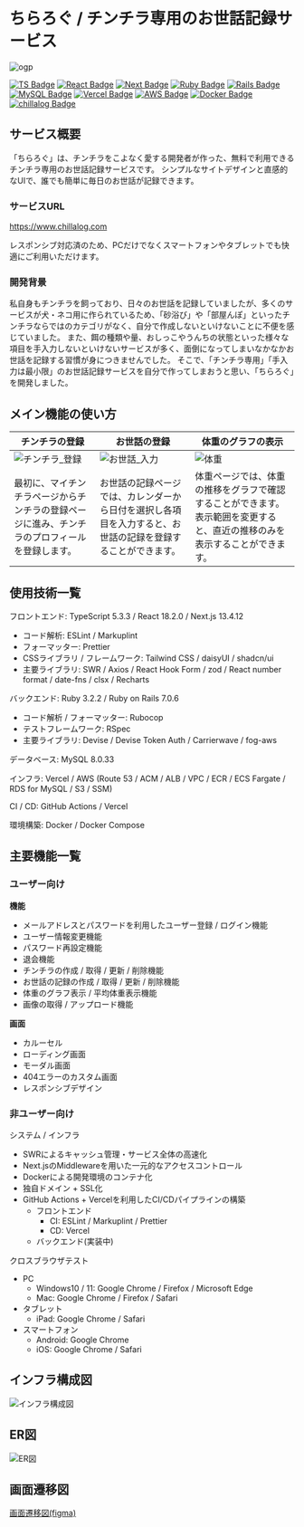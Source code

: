 # ちらろぐ / チンチラ専用のお世話記録サービス
![ogp](https://github.com/ponchoay/chinchilla-web-app/assets/129176088/3a4a024c-9503-4a4e-80f0-109cd068ea71)

[![TS Badge](https://img.shields.io/badge/TypeScript-v5.3.3-%233178C6?logo=TypeScript)](https://www.typescriptlang.org/docs/handbook/release-notes/typescript-5-3.html)
[![React Badge](https://img.shields.io/badge/React-v18.2.0-%2361DAFB?logo=react)](https://react.dev/blog/2022/03/29/react-v18)
[![Next Badge](https://img.shields.io/badge/Next.js-v13.4.12-%23000000?logo=nextdotjs&logoColor=%23000000)](https://nextjs.org/blog/next-13-4)
[![Ruby Badge](https://img.shields.io/badge/Ruby-v3.2.2-%23CC342D?logo=ruby&logoColor=%23CC342D)](https://www.ruby-lang.org/ja/news/2023/03/30/ruby-3-2-2-released)
[![Rails Badge](https://img.shields.io/badge/Ruby%20on%20Rails-v7.0.6-%23D30001?logo=rubyonrails&logoColor=%23D30001)](https://rubyonrails.org/2023/6/29/Rails-7-0-6-has-been-released)
[![MySQL Badge](https://img.shields.io/badge/MySQL-v8.0.33-%234479A1?logo=mysql&logoColor=white)](https://blogs.oracle.com/mysql-jp/post/announcing-mysql-server-8033-jp)
[![Vercel Badge](https://img.shields.io/badge/Vercel-gray?logo=vercel&logoColor=%23000000)](https://vercel.com)
[![AWS Badge](https://img.shields.io/badge/Amazon%20AWS-gray?logo=amazonaws&logoColor=white)](https://aws.amazon.com)
[![Docker Badge](https://img.shields.io/badge/Docker-gray?logo=docker&logoColor=%232496ED)](https://www.docker.com)
[![chillalog Badge](https://img.shields.io/badge/Welcome%20to-%E3%81%A1%E3%82%89%E3%82%8D%E3%81%90-7EC2C2)](https://www.chillalog.com)


## サービス概要
「ちらろぐ」は、チンチラをこよなく愛する開発者が作った、無料で利用できるチンチラ専用のお世話記録サービスです。
シンプルなサイトデザインと直感的なUIで、誰でも簡単に毎日のお世話が記録できます。

### サービスURL
https://www.chillalog.com

レスポンシブ対応済のため、PCだけでなくスマートフォンやタブレットでも快適にご利用いただけます。

### 開発背景
私自身もチンチラを飼っており、日々のお世話を記録していましたが、多くのサービスが犬・ネコ用に作られているため、「砂浴び」や「部屋んぽ」といったチンチラならではのカテゴリがなく、自分で作成しないといけないことに不便を感じていました。
また、餌の種類や量、おしっこやうんちの状態といった様々な項目を手入力しないといけないサービスが多く、面倒になってしまいなかなかお世話を記録する習慣が身につきませんでした。
そこで、「チンチラ専用」「手入力は最小限」のお世話記録サービスを自分で作ってしまおうと思い、「ちらろぐ」を開発しました。

## メイン機能の使い方

| チンチラの登録 | お世話の登録 | 体重のグラフの表示 | 
| ------------- | ------------- | ------------- |
| ![チンチラ_登録](https://github.com/ponchoay/chinchilla-web-app/assets/129176088/01c84972-ec03-475e-ae81-41c2a4dc7780) | ![お世話_入力](https://github.com/ponchoay/chinchilla-web-app/assets/129176088/53d1f662-22dd-469c-9b43-548942559494) | ![体重](https://github.com/ponchoay/chinchilla-web-app/assets/129176088/da0debea-6120-4d81-87f7-f6d7f56d0d61)| 
| 最初に、マイチンチラページからチンチラの登録ページに進み、チンチラのプロフィールを登録します。 | お世話の記録ページでは、カレンダーから日付を選択し各項目を入力すると、お世話の記録を登録することができます。 | 体重ページでは、体重の推移をグラフで確認することができます。表示範囲を変更すると、直近の推移のみを表示することができます。 |





## 使用技術一覧
フロントエンド: TypeScript 5.3.3 / React 18.2.0 / Next.js 13.4.12
- コード解析: ESLint / Markuplint
- フォーマッター: Prettier
- CSSライブラリ / フレームワーク: Tailwind CSS / daisyUI / shadcn/ui
- 主要ライブラリ: SWR / Axios / React Hook Form / zod / React number format / date-fns / clsx / Recharts

バックエンド: Ruby 3.2.2 / Ruby on Rails 7.0.6
- コード解析 / フォーマッター: Rubocop
- テストフレームワーク: RSpec
- 主要ライブラリ: Devise / Devise Token Auth / Carrierwave / fog-aws

データベース: MySQL 8.0.33

インフラ: Vercel / AWS (Route 53 / ACM / ALB / VPC / ECR / ECS Fargate / RDS for MySQL / S3 / SSM)

CI / CD: GitHub Actions / Vercel

環境構築: Docker / Docker Compose

## 主要機能一覧
### ユーザー向け
**機能**
- メールアドレスとパスワードを利用したユーザー登録 / ログイン機能
- ユーザー情報変更機能
- パスワード再設定機能
- 退会機能
- チンチラの作成 / 取得 / 更新 / 削除機能
- お世話の記録の作成 / 取得 / 更新 / 削除機能
- 体重のグラフ表示 / 平均体重表示機能
- 画像の取得 / アップロード機能

**画面**
- カルーセル
- ローディング画面
- モーダル画面
- 404エラーのカスタム画面
- レスポンシブデザイン

### 非ユーザー向け
システム / インフラ
- SWRによるキャッシュ管理・サービス全体の高速化
- Next.jsのMiddlewareを用いた一元的なアクセスコントロール
- Dockerによる開発環境のコンテナ化
- 独自ドメイン + SSL化
- GitHub Actions + Vercelを利用したCI/CDパイプラインの構築
  - フロントエンド
    - CI: ESLint / Markuplint / Prettier
    - CD: Vercel
  - バックエンド(実装中)

クロスブラウザテスト
- PC
  - Windows10 / 11: Google Chrome / Firefox / Microsoft Edge
  - Mac: Google Chrome / Firefox / Safari
- タブレット
  - iPad: Google Chrome / Safari
- スマートフォン
  - Android: Google Chrome
  - iOS: Google Chrome / Safari

## インフラ構成図
![インフラ構成図](https://github.com/ponchoay/chinchilla-web-app/assets/129176088/9fa11a60-da47-416a-a9c2-477a2b9c2329)

## ER図
![ER図](https://github.com/ponchoay/chinchilla-web-app/assets/129176088/bc133f25-2388-41ed-914d-29935aaaba80)

## 画面遷移図
[画面遷移図(figma)](https://www.figma.com/file/Cm1L8lU5WXTJqcbFFbX5du/%E7%94%BB%E9%9D%A2%E9%81%B7%E7%A7%BB%E5%9B%B3-%2F-%E3%81%A1%E3%82%89%E3%82%8D%E3%81%90?type=design&mode=design&t=jePEpb7STl5oCF3v-1)
